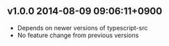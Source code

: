 ## v1.0.0 2014-08-09 09:06:11+0900

* Depends on newer versions of typescript-src
* No feature change from previous versions
